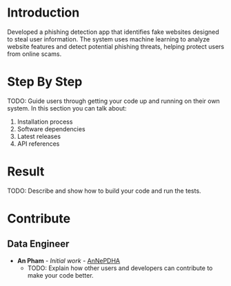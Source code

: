 # Introduction 
Developed a phishing detection app that identifies fake websites designed to steal user information. The system uses machine learning to analyze website features and detect potential phishing threats, helping protect users from online scams.

# Step By Step
TODO: Guide users through getting your code up and running on their own system. In this section you can talk about:
1.	Installation process
2.	Software dependencies
3.	Latest releases
4.	API references

# Result
TODO: Describe and show how to build your code and run the tests. 

# Contribute
## Data Engineer
* **An Pham** - *Initial work* - [AnNePDHA](https://github.com/AnNePDHA)
  * TODO: Explain how other users and developers can contribute to make your code better. 
